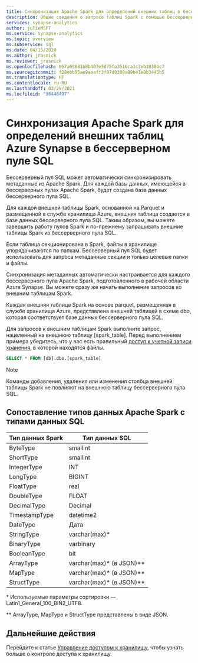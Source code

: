 ```yaml
---
title: Синхронизация Apache Spark для определений внешних таблиц в бессерверном пуле SQL
description: Общие сведения о запросе таблиц Spark с помощью бессерверного пула SQL
services: synapse-analytics
author: julieMSFT
ms.service: synapse-analytics
ms.topic: overview
ms.subservice: sql
ms.date: 04/15/2020
ms.author: jrasnick
ms.reviewer: jrasnick
ms.openlocfilehash: 057a69881b8b407e5d75fa3510ca1c3eb1830bc7
ms.sourcegitcommit: f28ebb95ae9aaaff3f87d8388a09b41e0b3445b5
ms.translationtype: HT
ms.contentlocale: ru-RU
ms.lasthandoff: 03/29/2021
ms.locfileid: "96446497"
---
```

# <a name="synchronize-apache-spark-for-azure-synapse-external-table-definitions-in-serverless-sql-pool"></a>Синхронизация Apache Spark для определений внешних таблиц Azure Synapse в бессерверном пуле SQL

Бессерверный пул SQL может автоматически синхронизировать метаданные из Apache Spark. Для каждой базы данных, имеющейся в бессерверных пулах Apache Spark, будет создана база данных бессерверного пула SQL. 

Для каждой внешней таблицы Spark, основанной на Parquet и размещенной в службе хранилища Azure, внешняя таблица создается в базе данных бессерверного пула SQL. Таким образом, вы можете завершить работу пулов Spark и по-прежнему запрашивать внешние таблицы Spark из бессерверного пула SQL.

Если таблица секционирована в Spark, файлы в хранилище упорядочиваются по папкам. Бессерверный пул SQL будет использовать для запроса метаданные секции и только целевые папки и файлы.

Синхронизация метаданных автоматически настраивается для каждого бессерверного пула Apache Spark, подготовленного в рабочей области Azure Synapse. Вы можете сразу же начать выполнение запросов ко внешним таблицам Spark.

Каждая внешняя таблица Spark на основе parquet, размещенная в службе хранилища Azure, представлена внешней таблицей в схеме dbo, которая соответствует базе данных бессерверного пула SQL. 

Для запросов к внешним таблицам Spark выполните запрос, нацеленный на внешнюю таблицу [spark_table]. Перед выполнением примера убедитесь, что у вас есть правильный [доступ к учетной записи хранения](develop-storage-files-storage-access-control.md), в которой находятся файлы.

```sql
SELECT * FROM [db].dbo.[spark_table]
```

> [!NOTE]
> Команды добавления, удаления или изменения столбца внешней таблицы Spark не повлияют на внешнюю таблицу бессерверного пула SQL.

## <a name="apache-spark-data-types-to-sql-data-types-mapping"></a>Сопоставление типов данных Apache Spark с типами данных SQL

| Тип данных Spark | Тип данных SQL               |
| --------------- | --------------------------- |
| ByteType        | smallint                    |
| ShortType      | smallint                    |
| IntegerType     | INT                         |
| LongType        | BIGINT                      |
| FloatType       | real                        |
| DoubleType      | FLOAT                       |
| DecimalType     | Decimal                     |
| TimestampType   | datetime2                   |
| DateType        | Дата                        |
| StringType      | varchar(max)\*               |
| BinaryType      | varbinary                   |
| BooleanType     | bit                         |
| ArrayType       | varchar(max)\* (в JSON)\** |
| MapType         | varchar(max)\* (в JSON)\** |
| StructType      | varchar(max)\* (в JSON)\** |

\* Используемые параметры сортировки — Latin1_General_100_BIN2_UTF8.

\** ArrayType, MapType и StructType представлены в виде JSON.



## <a name="next-steps"></a>Дальнейшие действия

Перейдите к статье [Управление доступом к хранилищу](develop-storage-files-storage-access-control.md), чтобы узнать больше о контроле доступа к хранилищу.
